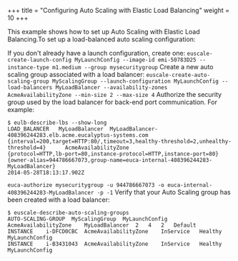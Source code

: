 +++
title = "Configuring Auto Scaling with Elastic Load Balancing"
weight = 10
+++

This example shows how to set up Auto Scaling with Elastic Load Balancing.To set up a load-balanced auto scaling configuration: 

If you don't already have a launch configuration, create one: `euscale-create-launch-config MyLaunchConfig --image-id emi-50783D25 --instance-type m1.medium --group mysecuritygroup` Create a new auto scaling group associated with a load balancer: `euscale-create-auto-scaling-group MyScalingGroup --launch-configuration MyLaunchConfig --load-balancers MyLoadBalancer --availability-zones AcmeAvailabilityZone --min-size 2 --max-size 4` Authorize the security group used by the load balancer for back-end port communication. For example: 

    $ eulb-describe-lbs --show-long
    LOAD_BALANCER	MyLoadBalancer	MyLoadBalancer-408396244283.elb.acme.eucalyptus-systems.com			
    {interval=200,target=HTTP:80/,timeout=3,healthy-threshold=2,unhealthy-threshold=4}		AcmeAvailabilityZone		
    {protocol=HTTP,lb-port=80,instance-protocol=HTTP,instance-port=80}					
    {owner-alias=944786667073,group-name=euca-internal-408396244283-MyLoadBalancer}		
    2014-05-28T18:13:17.902Z

`euca-authorize mysecuritygroup -u 944786667073 -o euca-internal-408396244283-MyLoadBalancer -p -1` Verify that your Auto Scaling group has been created with a load balancer: 

    $ euscale-describe-auto-scaling-groups
    AUTO-SCALING-GROUP	MyScalingGroup	MyLaunchConfig	AcmeAvailabilityZone	MyLoadBalancer	2	4	2	Default
    INSTANCE	i-DFCD0CBC	AcmeAvailabilityZone	InService	Healthy	MyLaunchConfig
    INSTANCE	i-B3431043	AcmeAvailabilityZone	InService	Healthy	MyLaunchConfig

